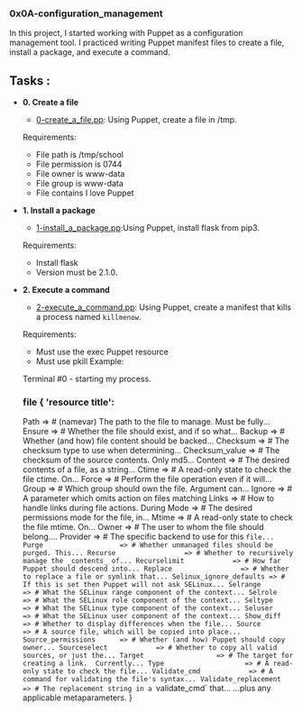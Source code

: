 ### 0x0A-configuration_management

In this project, I started working with Puppet as a configuration management
tool. I practiced writing Puppet manifest files to create a file, install a
package, and execute a command.

## Tasks :

* **0. Create a file**
  * [0-create_a_file.pp](./0-create_a_file.pp): Using Puppet, create a file in /tmp.

  Requirements:

    * File path is /tmp/school
    * File permission is 0744
    * File owner is www-data
    * File group is www-data
    * File contains I love Puppet

* **1. Install a package**
  * [1-install_a_package.pp](./1-install_a_package.pp):Using Puppet, install flask from pip3.

  Requirements:

    * Install flask
    * Version must be 2.1.0.

* **2. Execute a command**
  * [2-execute_a_command.pp](./2-execute_a_command.pp): Using Puppet, create a manifest that kills a process named `killmenow`.

  Requirements:

    * Must use the exec Puppet resource
    * Must use pkill
  Example:

  Terminal #0 - starting my process.

  ### file { 'resource title':
  
  Path                  => # (namevar) The path to the file to manage.  Must be fully...
  Ensure                  => # Whether the file should exist, and if so what...
  Backup                  => # Whether (and how) file content should be backed...
  Checksum                => # The checksum type to use when determining...
  Checksum_value          => # The checksum of the source contents. Only md5...
  Content                 => # The desired contents of a file, as a string...
  Ctime                   => # A read-only state to check the file ctime. On...
  Force                   => # Perform the file operation even if it will...
  Group                   => # Which group should own the file.  Argument can...
  Ignore                  => # A parameter which omits action on files matching 
  Links                   => # How to handle links during file actions.  During 
  Mode                    => # The desired permissions mode for the file, in...
  Mtime                   => # A read-only state to check the file mtime. On...
  Owner                   => # The user to whom the file should belong....
  Provider                => # The specific backend to use for this `file...
  Purge                   => # Whether unmanaged files should be purged. This...
  Recurse                 => # Whether to recursively manage the _contents_ of...
  Recurselimit            => # How far Puppet should descend into...
  Replace                 => # Whether to replace a file or symlink that...
  Selinux_ignore_defaults => # If this is set then Puppet will not ask SELinux...
  Selrange                => # What the SELinux range component of the context...
  Selrole                 => # What the SELinux role component of the context...
  Seltype                 => # What the SELinux type component of the context...
  Seluser                 => # What the SELinux user component of the context...
  Show_diff               => # Whether to display differences when the file...
  Source                  => # A source file, which will be copied into place...
  Source_permissions      => # Whether (and how) Puppet should copy owner...
  Sourceselect            => # Whether to copy all valid sources, or just the...
  Target                  => # The target for creating a link.  Currently...
  Type                    => # A read-only state to check the file...
  Validate_cmd            => # A command for validating the file's syntax...
  Validate_replacement    => # The replacement string in a `validate_cmd` that...
   ...plus any applicable metaparameters.
}
